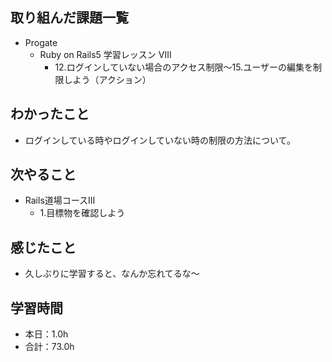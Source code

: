 ## 取り組んだ課題一覧
- Progate
  - Ruby on Rails5 学習レッスン Ⅷ
    - 12.ログインしていない場合のアクセス制限〜15.ユーザーの編集を制限しよう（アクション）
## わかったこと
- ログインしている時やログインしていない時の制限の方法について。
## 次やること
- Rails道場コースⅢ
  - 1.目標物を確認しよう
## 感じたこと
- 久しぶりに学習すると、なんか忘れてるな〜
## 学習時間
- 本日：1.0h
- 合計：73.0h
